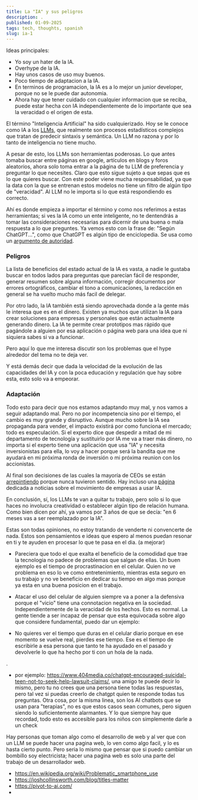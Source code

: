 ```yaml
---
title: La "IA" y sus peligros
description: .
published: 01-09-2025
tags: tech, thoughts, spanish
slug: ia-1
---
```


Ideas principales:

- Yo soy un hater de la IA.
- Overhype de la IA.
- Hay unos casos de uso muy buenos.
- Poco tiempo de adaptacion a la IA.
- En terminos de programacion, la IA es a lo mejor un junior developer, porque no se le puede dar autonomia.
- Ahora hay que tener cuidado con cualquier informacion que se reciba, puede estar hecha con IA independientemente de lo importante que sea la veracidad o el origen de esta.

El término "Inteligencia Artificial" ha sido cualquierizado. Hoy se le conoce como IA a los [LLMs](https://en.wikipedia.org/wiki/Large_language_model), que realmente son procesos estadísticos complejos que tratan de predecir sintaxis y semántica. Un LLM no razona y por lo tanto de inteligencia no tiene mucho.

A pesar de esto, los LLMs son herramientas poderosas. Lo que antes tomaba buscar entre páginas en google, artículos en blogs y foros aleatorios, ahora solo toma entrar a la página de tu LLM de preferencia y preguntar lo que necesites. Claro que esto sigue sujeto a que sepas que es lo que quieres buscar. Con este poder viene mucha responsabilidad, ya que la data con la que se entrenan estos modelos no tiene un filtro de algún tipo de "veracidad". Al LLM no le importa si lo que está respondiendo es correcto.

Ahí es donde empieza a importar el término y como nos referimos a estas herramientas; si ves la IA como un ente inteligente, no te dentendrás a tomar las consideraciones necesarias para dicernir de una buena o mala respuesta a lo que preguntes. Ya vemos esto con la frase de: "Según ChatGPT...", como que ChatGPT es algún tipo de enciclopedia. Se usa como un [argumento de autoridad](https://es.wikipedia.org/wiki/Argumento_ad_verecundiam).

### Peligros

La lista de beneficios del estado actual de la IA es vasta, a nadie le gustaba buscar en todos lados para preguntas que parecían fácil de responder, generar resumen sobre alguna información, corregir documentos por errores ortográficos, cambiar el tono a comunicaciones, la redacción en general se ha vuelto mucho más facil de delegar.

Por otro lado, la IA también está siendo aprovechada donde a la gente más le interesa que es en el dinero. Existen ya muchos que utilizan la IA para crear soluciones para empresas y personales que están actualmente generando dinero. La IA te permite crear prototipos mas rápido que pagándole a alguien por esa aplicación o página web para una idea que ni siquiera sabes si va a funcionar.

Pero aquí lo que me interesa discutir son los problemas que el hype alrededor del tema no te deja ver.

Y está demás decir que dada la velocidad de la evolución de las capacidades del IA y con la poca educación y regulación que hay sobre esta, esto solo va a empeorar.

### Adaptación

Todo esto para decir que nos estamos adaptando muy mal, y nos vamos a seguir adaptando mal. Pero no por incompetencia sino por el tiempo, el cambio es muy grande y disruptivo. Aunque mucho sobre la IA sea propaganda para vender, el impacto existirá por como funciona el mercado; todo es especulación. Si el experto dice que despedir a mitad de mi departamento de tecnología y sustituirlo por IA me va a traer más dinero, no importa si el experto tiene una aplicación que usa "IA" y necesita inversionistas para ella, lo voy a hacer porque será la bandita que me ayudará en mi próxima ronda de inversión o mi próxima reunion con los accionistas.

Al final son decisiones de las cuales la mayoría de CEOs se están [arrepintiendo](https://pivot-to-ai.com/2025/05/26/firing-people-for-ai-not-going-so-well/) porque nunca tuvieron sentido. Hay incluso una [página](https://pivot-to-ai.com/) dedicada a noticias sobre el movimiento de empresas a usar IA.

En conclusión, sí, los LLMs te van a quitar tu trabajo, pero solo si lo que haces no involucra creatividad o establecer algún tipo de relación humana. Como bien dicen por ahí, ya vamos por 3 años de que se decía: "en 6 meses vas a ser reemplazado por la IA".

Estas son todas opiniones, no estoy tratando de venderte ni convencerte de nada. Estos son pensamientos e ideas que espero al menos puedan resonar en ti y te ayuden en procesar lo que te pasa en el dia. (a mejorar)

- Pareciera que todo el que exalta el beneficio de la comodidad que trae la tecnologia no padece de problemas que salgan de ellas. Un buen ejemplo es el tiempo de procrastinacion en el celular. Quien no ve problema en eso lo ve como entretenimiento, mientras esta seguro en su trabajo y no ve beneficio en dedicar su tiempo en algo mas porque ya esta en una buena posicion en el trabajo.

- Atacar el uso del celular de alguien siempre va a poner a la defensiva porque el "vicio" tiene una connotacion negativa en la sociedad. Independientemente de la veracidad de los hechos. Esto es normal. La gente tiende a ser incapaz de pensar que esta equivocada sobre algo que considere fundamental, puedo dar un ejemplo:

- No quieres ver el tiempo que duras en el celular diario porque en ese momento se vuelve real, pierdes ese tiempo. Ese es el tiempo de escribirle a esa persona que tanto te ha ayudado en el pasado y devolverle lo que ha hecho por ti con un hola de la nada.

.

- por ejemplo: https://www.404media.co/chatgpt-encouraged-suicidal-teen-not-to-seek-help-lawsuit-claims/, una amigo te puede decir lo mismo, pero tu no crees que una persona tiene todas las respuestas, pero tal vez si puedas creerlo de chatgpt quien te responde todas tus preguntas.
  Otra cosa, por la misma linea, son los AI chatbots que se usan para "terapias", no es que estos casos sean comunes, pero siguen siendo lo suficientemente alarmantes. Y lo que siempre hay que recordad, todo esto es accesible para los niños con simplemente darle a un check

Hay personas que toman algo como el desarrollo de web y al ver que con un LLM se puede hacer una pagina web, lo ven como algo facil, y lo es hasta cierto punto. Pero seria lo mismo que pensar que si puedo cambiar un bombillo soy electricista; hacer una pagina web es solo una parte del trabajo de un desarrollador web.

- https://en.wikipedia.org/wiki/Problematic_smartphone_use
- https://joshcollinsworth.com/blog/titles-matter
- https://pivot-to-ai.com/
-
